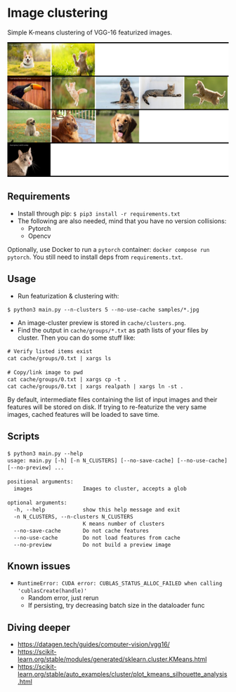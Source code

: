 # Image clustering

Simple K-means clustering of VGG-16 featurized images.


![image](cache/clusters.png)

## Requirements

- Install through pip: `$ pip3 install -r requirements.txt`
- The following are also needed, mind that you have no version collisions:
    - Pytorch
    - Opencv

Optionally, use Docker to run a `pytorch` container: `docker compose run pytorch`. You still need to install deps from `requirements.txt`.

## Usage

- Run featurization & clustering with: 
```
$ python3 main.py --n-clusters 5 --no-use-cache samples/*.jpg
```
- An image-cluster preview is stored in `cache/clusters.png`.
- Find the output in `cache/groups/*.txt` as path lists of your files by cluster. Then you can do some stuff like:
```
# Verify listed items exist
cat cache/groups/0.txt | xargs ls

# Copy/link image to pwd
cat cache/groups/0.txt | xargs cp -t .
cat cache/groups/0.txt | xargs realpath | xargs ln -st .
```

By default, intermediate files containing the list of input images and their features will be stored on disk. If trying to re-featurize the very same images, cached features will be loaded to save time.

## Scripts

```
$ python3 main.py --help 
usage: main.py [-h] [-n N_CLUSTERS] [--no-save-cache] [--no-use-cache] [--no-preview] ...

positional arguments:
  images                Images to cluster, accepts a glob

optional arguments:
  -h, --help            show this help message and exit
  -n N_CLUSTERS, --n-clusters N_CLUSTERS
                        K means number of clusters
  --no-save-cache       Do not cache features
  --no-use-cache        Do not load features from cache
  --no-preview          Do not build a preview image
```


## Known issues

- `RuntimeError: CUDA error: CUBLAS_STATUS_ALLOC_FAILED when calling 'cublasCreate(handle)'`
    - Random error, just rerun
    - If persisting, try decreasing batch size in the dataloader func


## Diving deeper

- https://datagen.tech/guides/computer-vision/vgg16/
- https://scikit-learn.org/stable/modules/generated/sklearn.cluster.KMeans.html
- https://scikit-learn.org/stable/auto_examples/cluster/plot_kmeans_silhouette_analysis.html